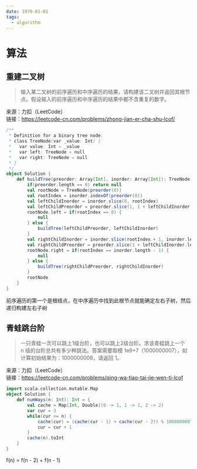 ```yaml
---
date: 1970-01-01
tags: 
  - algorithm
---
```


# 算法

## 重建二叉树

> 输入某二叉树的前序遍历和中序遍历的结果，请构建该二叉树并返回其根节点。假设输入的前序遍历和中序遍历的结果中都不含重复的数字。

来源：力扣（LeetCode）  
链接：<https://leetcode-cn.com/problems/zhong-jian-er-cha-shu-lcof/>

```scala
/**
 * Definition for a binary tree node.
 * class TreeNode(var _value: Int) {
 *   var value: Int = _value
 *   var left: TreeNode = null
 *   var right: TreeNode = null
 * }
 */
object Solution {
    def buildTree(preorder: Array[Int], inorder: Array[Int]): TreeNode = {
        if(preorder.length == 0) return null
        val rootNode = TreeNode(preorder(0))
        val rootIndex = inorder.indexOf(preorder(0))
        val leftChildInorder = inorder.slice(0, rootIndex)
        val leftChildPreorder = preorder.slice(1, 1 + leftChildInorder.length)
        rootNode.left = if(rootIndex == 0) {
            null
        } else {
            buildTree(leftChildPreorder, leftChildInorder)
        }
        val rightChildInorder = inorder.slice(rootIndex + 1, inorder.length)
        val rightChildPreorder = preorder.slice(1 + leftChildInorder.length, preorder.length)
        rootNode.right = if(rootIndex == inorder.length - 1) {
            null
        } else {
            buildTree(rightChildPreorder, rightChildInorder)
        }
        rootNode
    }
}
```

前序遍历的第一个是根结点，在中序遍历中找到此根节点就能确定左右子树，然后递归构建左右子树

## 青蛙跳台阶

> 一只青蛙一次可以跳上1级台阶，也可以跳上2级台阶。求该青蛙跳上一个 n 级的台阶总共有多少种跳法。答案需要取模 1e9+7（1000000007），如计算初始结果为：1000000008，请返回 1。

来源：力扣（LeetCode）  
链接：<https://leetcode-cn.com/problems/qing-wa-tiao-tai-jie-wen-ti-lcof>

```scala
import scala.collection.mutable.Map
object Solution {
    def numWays(n: Int): Int = {
        val cache = Map[Int, Double](0 -> 1, 1 -> 1, 2 -> 2)
        var cur = 3
        while(cur <= n) {
            cache(cur) = (cache(cur - 1) + cache(cur - 2)) % 1000000007
            cur = cur + 1
        }
        cache(n).toInt
    }
}
```

f(n) = f(n - 2) + f(n - 1)
